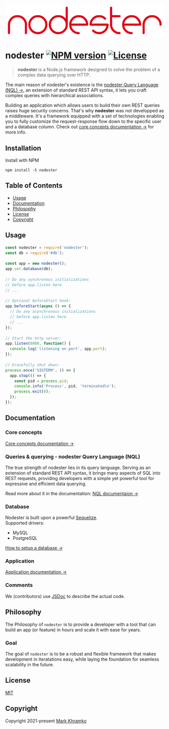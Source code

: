 <div align="center">
  <picture>
    <source media="(prefers-color-scheme: dark)" srcset="https://raw.githubusercontent.com/MarkKhramko/nodester/refs/heads/main/.github/assets/nodester_logo.png">
    <img alt="nodester logo" src="https://raw.githubusercontent.com/MarkKhramko/nodester/refs/heads/main/.github/assets/nodester_logo.png">
  </picture>
</div>

# nodester [![NPM version](https://img.shields.io/npm/v/nodester)](https://www.npmjs.com/package/nodester) [![License](https://img.shields.io/npm/l/nodester)](https://www.npmjs.com/package/nodester)

> **nodester** is a Node.js framework designed to solve the problem of a complex data querying over HTTP.

The main reason of nodester's existence is the [nodester Query Language (NQL) →](docs/nql/Introduction.md), an extension of standard REST API syntax, it lets you craft complex queries with hierarchical associations.

Building an application which allows users to build their own REST queries raises huge security concerns.
That's why **nodester** was not developped as a middleware. It's a framework equipped with a set of technologies enabling you to fully customize the request-response flow down to the specific user and a database column.
Check out [core concepts documentation →](docs/CoreConcepts.md) for more info.


## Installation

Install with NPM

```shell
npm install -S nodester
```


## Table of Contents

- [Usage](#usage)
- [Documentation](#documentation)
- [Philosophy](#philosophy)
- [License](#license)
- [Copyright](#copyright)


## Usage

```js
const nodester = require('nodester');
const db = require('#db');

const app = new nodester();
app.set.database(db);

// Do any synchronous initializations
// before app.listen here
// ...

// Optional beforeStart hook:
app.beforeStart(async () => {
  // Do any asynchronous initializations
  // before app.listen here
  // ...
});

// Start the http server:
app.listen(8080, function() {
  console.log('listening on port', app.port);
});

// Gracefully shut down:
process.once('SIGTERM', () => {
  app.stop(() => {
    const pid = process.pid;
    console.info('Process', pid, 'terminated\n');
    process.exit(0);
  });
});

```


## Documentation


### Core concepts
[Core concepts documentation →](docs/CoreConcepts.md)


### Queries & querying - nodester Query Language (NQL)
The true strength of nodester lies in its query language. Serving as an extension of standard REST API syntax, it brings many aspects of SQL into REST requests, providing developers with a simple yet powerful tool for expressive and efficient data querying.

Read more about it in the documentation:
[NQL documentaion →](docs/nql/Introduction.md)


### Database
Nodester is built upon a powerful [Sequelize](https://sequelize.org/).<br/>
Supported drivers:
- MySQL
- PostgreSQL

[How to setup a database →](docs/Application.md#with-database)


### Application
[Application documentation →](docs/Application.md)


### Comments

We (contributors) use [JSDoc](https://jsdoc.app/) to describe the actual code.


## Philosophy

The Philosophy of `nodester` is to provide a developer with a tool that can build an app (or feature) in hours and scale it with ease for years.

### Goal

The goal of `nodester` is to be a robust and flexible framework that makes development in iteratations easy, while laying the foundation for seamless scalability in the future.


## License
[MIT](LICENSE)

## Copyright
Copyright 2021-present [Mark Khramko](https://github.com/MarkKhramko)
